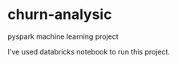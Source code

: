 # churn-analysic
pyspark machine learning project

I've used databricks notebook to run this project.


